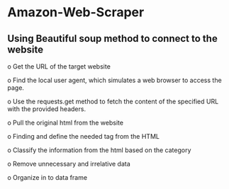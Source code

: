 # Amazon-Web-Scraper
## Using Beautiful soup method to connect to the website
o	Get the URL of the target website

o	Find the local user agent, which simulates a web browser to access the page.

o	Use the requests.get method to fetch the content of the specified URL with the provided headers.

o	Pull the original html from the website 

o	Finding and define the needed tag from the HTML

o	Classify the information from the html based on the category 

o	Remove unnecessary and irrelative data

o	Organize in to data frame 
